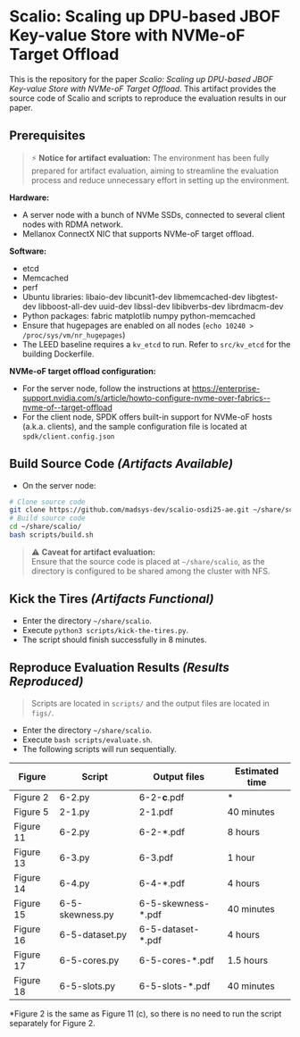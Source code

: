 # Scalio: Scaling up DPU-based JBOF Key-value Store with NVMe-oF Target Offload

This is the repository for the paper *Scalio: Scaling up DPU-based JBOF Key-value Store with NVMe-oF Target Offload*. This artifact provides the source code of Scalio and scripts to reproduce the evaluation results in our paper.

## Prerequisites

> ⚡ **Notice for artifact evaluation:**
> The environment has been fully prepared for artifact evaluation, aiming to streamline the evaluation process and reduce unnecessary effort in setting up the environment.

**Hardware:**

- A server node with a bunch of NVMe SSDs, connected to several client nodes with RDMA network.
- Mellanox ConnectX NIC that supports NVMe-oF target offload.

**Software:**

- etcd
- Memcached
- perf
- Ubuntu libraries: libaio-dev libcunit1-dev libmemcached-dev libgtest-dev libboost-all-dev uuid-dev libssl-dev libibverbs-dev librdmacm-dev
- Python packages: fabric matplotlib numpy python-memcached
- Ensure that hugepages are enabled on all nodes (`echo 10240 > /proc/sys/vm/nr_hugepages`)
- The LEED baseline requires a `kv_etcd` to run. Refer to `src/kv_etcd` for the building Dockerfile.

**NVMe-oF target offload configuration:**

- For the server node, follow the instructions at https://enterprise-support.nvidia.com/s/article/howto-configure-nvme-over-fabrics--nvme-of--target-offload
- For the client node, SPDK offers built-in support for NVMe-oF hosts (a.k.a. clients), and the sample configuration file is located at `spdk/client.config.json`

## Build Source Code *(Artifacts Available)*

- On the server node:

```bash
# Clone source code
git clone https://github.com/madsys-dev/scalio-osdi25-ae.git ~/share/scalio
# Build source code
cd ~/share/scalio/
bash scripts/build.sh
```

> ⚠️ **Caveat for artifact evaluation:**  
> Ensure that the source code is placed at `~/share/scalio`, as the directory is configured to be shared among the cluster with NFS.

## Kick the Tires *(Artifacts Functional)*

- Enter the directory `~/share/scalio`.
- Execute `python3 scripts/kick-the-tires.py`.
- The script should finish successfully in 8 minutes.

## Reproduce Evaluation Results *(Results Reproduced)*

> Scripts are located in `scripts/` and the output files are located in `figs/`.

- Enter the directory `~/share/scalio`.
- Execute `bash scripts/evaluate.sh`.
- The following scripts will run sequentially.

| Figure    | Script          | Output files       | Estimated time |
| --------- | --------------- | ------------------ | -------------- |
| Figure 2  | 6-2.py          | 6-2-**c**.pdf      | *              |
| Figure 5  | 2-1.py          | 2-1.pdf            | 40 minutes     |
| Figure 11 | 6-2.py          | 6-2-*.pdf          | 8 hours        |
| Figure 13 | 6-3.py          | 6-3.pdf            | 1 hour         |
| Figure 14 | 6-4.py          | 6-4-*.pdf          | 4 hours        |
| Figure 15 | 6-5-skewness.py | 6-5-skewness-*.pdf | 40 minutes     |
| Figure 16 | 6-5-dataset.py  | 6-5-dataset-*.pdf  | 4 hours        |
| Figure 17 | 6-5-cores.py    | 6-5-cores-*.pdf    | 1.5 hours      |
| Figure 18 | 6-5-slots.py    | 6-5-slots-*.pdf    | 40 minutes     |

*Figure 2 is the same as Figure 11 (c), so there is no need to run the script separately for Figure 2.
